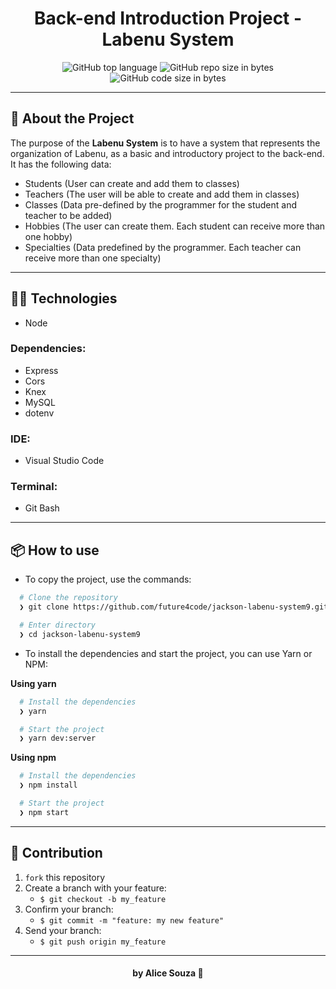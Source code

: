 <h1 align="center">
  Back-end Introduction Project - Labenu System  
</h1>

<p align="center">
  <img alt="GitHub top language" src="https://img.shields.io/github/languages/top/future4code/jackson-labenu-system9?logo=typescript">

  <img alt="GitHub repo size in bytes" src="https://img.shields.io/github/repo-size/future4code/jackson-labenu-system9?color=pink">

  <img alt="GitHub code size in bytes" src="https://img.shields.io/github/last-commit/future4code/jackson-labenu-system9">
</p>

---

## 🚀️ About the Project

The purpose of the **Labenu System** is to have a system that represents the organization of Labenu, as a basic and introductory project to the back-end.
It has the following data:
- Students (User can create and add them to classes)
- Teachers (The user will be able to create and add them in classes)
- Classes (Data pre-defined by the programmer for the student and teacher to be added)
- Hobbies (The user can create them. Each student can receive more than one hobby)
- Specialties (Data predefined by the programmer. Each teacher can receive more than one specialty)

---

## 👨‍💻️ Technologies

- Node

### Dependencies:

- Express
- Cors
- Knex
- MySQL
- dotenv

### IDE:

- Visual Studio Code

### Terminal:

- Git Bash

---

## 📦️ How to use

- To copy the project, use the commands:

```bash
  # Clone the repository
  ❯ git clone https://github.com/future4code/jackson-labenu-system9.git

  # Enter directory
  ❯ cd jackson-labenu-system9
```

- To install the dependencies and start the project, you can use Yarn or NPM:

**Using yarn**

```bash
  # Install the dependencies
  ❯ yarn

  # Start the project
  ❯ yarn dev:server
```

**Using npm**

```bash
  # Install the dependencies
  ❯ npm install

  # Start the project
  ❯ npm start
```

---

## 🤔️ Contribution

1. `fork` this repository
2. Create a branch with your feature:
   - `$ git checkout -b my_feature`
3. Confirm your branch:
   - `$ git commit -m "feature: my new feature"`
4. Send your branch:
   - `$ git push origin my_feature`

---

<h4 align="center">
  by Alice Souza 💚
</h4>
